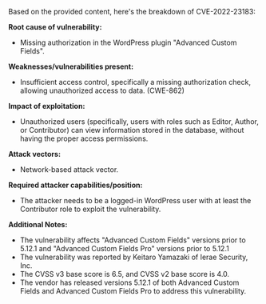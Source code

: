 Based on the provided content, here's the breakdown of CVE-2022-23183:

**Root cause of vulnerability:**
- Missing authorization in the WordPress plugin "Advanced Custom Fields".

**Weaknesses/vulnerabilities present:**
- Insufficient access control, specifically a missing authorization check, allowing unauthorized access to data. (CWE-862)

**Impact of exploitation:**
- Unauthorized users (specifically, users with roles such as Editor, Author, or Contributor) can view information stored in the database, without having the proper access permissions.

**Attack vectors:**
- Network-based attack vector.

**Required attacker capabilities/position:**
- The attacker needs to be a logged-in WordPress user with at least the Contributor role to exploit the vulnerability.

**Additional Notes:**
- The vulnerability affects "Advanced Custom Fields" versions prior to 5.12.1 and "Advanced Custom Fields Pro" versions prior to 5.12.1
- The vulnerability was reported by Keitaro Yamazaki of Ierae Security, Inc.
- The CVSS v3 base score is 6.5, and CVSS v2 base score is 4.0.
- The vendor has released versions 5.12.1 of both Advanced Custom Fields and Advanced Custom Fields Pro to address this vulnerability.